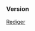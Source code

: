 ### Version

[Rediger](https://github.com/FMDatahub/DataDictionary/tree/main/Properties/Administratively/Version.md)
